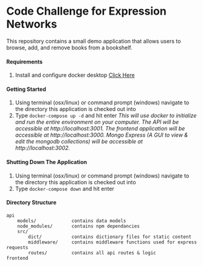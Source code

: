 # Code Challenge for Expression Networks
This repository contains a small demo application that allows users to browse, add, and remove books from a bookshelf.

#### Requirements
1. Install and configure docker desktop [Click Here](https://docs.docker.com/get-docker/)

#### Getting Started
1. Using terminal (osx/linux) or command prompt (windows) navigate to the directory this application is checked out into
2. Type `docker-compose up -d` and hit enter
_This will use docker to initialize and run the entire environment on your computer. The API will be accessible at http://localhost:3001. The frontend application will be accessible at http://localhost:3000. Mongo Express (A GUI to view & edit the mongodb collections) will be accessible at http://localhost:3002._

#### Shutting Down The Application
1. Using terminal (osx/linux) or command prompt (windows) navigate to the directory this application is checked out into
2. Type `docker-compose down` and hit enter


#### Directory Structure
```
api
    models/             contains data models
    node_modules/       contains npm dependancies
    src/                
        dict/           contains dictionary files for static content
        middleware/     contains middleware functions used for express requests
        routes/         contains all api routes & logic
frontend
```